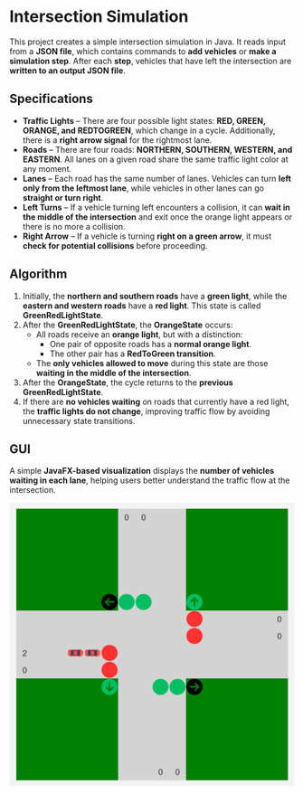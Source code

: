 # Intersection Simulation
This project creates a simple intersection simulation in Java. It reads input from a **JSON file**, which contains commands to **add vehicles** or **make a simulation step**. After each **step**, vehicles that have left the intersection are **written to an output JSON file**.


## Specifications
- **Traffic Lights** – There are four possible light states: **RED, GREEN, ORANGE, and REDTOGREEN**, which change in a cycle. Additionally, there is a **right arrow signal** for the rightmost lane.
- **Roads** – There are four roads: **NORTHERN, SOUTHERN, WESTERN, and EASTERN**. All lanes on a given road share the same traffic light color at any moment.
- **Lanes** – Each road has the same number of lanes. Vehicles can turn **left only from the leftmost lane**, while vehicles in other lanes can go **straight or turn right**.
- **Left Turns** – If a vehicle turning left encounters a collision, it can **wait in the middle of the intersection** and exit once the orange light appears or there is no more a collision.
- **Right Arrow** – If a vehicle is turning **right on a green arrow**, it must **check for potential collisions** before proceeding.
## Algorithm
1. Initially, the **northern and southern roads** have a **green light**, while the **eastern and western roads** have a **red light**. This state is called **GreenRedLightState**.
2. After the **GreenRedLightState**, the **OrangeState** occurs:
    - All roads receive an **orange light**, but with a distinction:
        - One pair of opposite roads has a **normal orange light**.
        - The other pair has a **RedToGreen transition**.
    - The **only vehicles allowed to move** during this state are those **waiting in the middle of the intersection**.
3. After the **OrangeState**, the cycle returns to the **previous GreenRedLightState**.
4. If there are **no vehicles waiting** on roads that currently have a red light, the **traffic lights do not change**, improving traffic flow by avoiding unnecessary state transitions.

## GUI
A simple **JavaFX-based visualization** displays the **number of vehicles waiting in each lane**, helping users better understand the traffic flow at the intersection.


![alt text](src/main/resources/images/gui.png)

